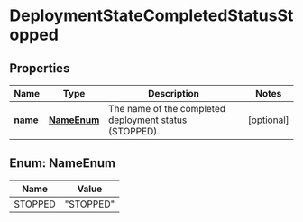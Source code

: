 # DeploymentStateCompletedStatusStopped

## Properties
Name | Type | Description | Notes
------------ | ------------- | ------------- | -------------
**name** | [**NameEnum**](#NameEnum) | The name of the completed deployment status (STOPPED). |  [optional]

<a name="NameEnum"></a>
## Enum: NameEnum
Name | Value
---- | -----
STOPPED | &quot;STOPPED&quot;
